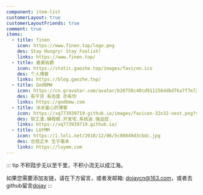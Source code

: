 ```yaml
---
component: item-list
customerLayout: true
customerLayoutFriends: true
comment: true
items:
  - title: finen
    icon: https://www.finen.top/logo.png
    des: Stay Hungry! Stay Foolish!
    links: https://www.finen.top/
  - title: 嘉美伯爵
    icon: https://static.gaozhe.top/images/favicon.ico
    des: 个人博客
    links: https://blog.gaozhe.top/
  - title: GodBMW
    icon: https://cn.gravatar.com/avatar/b20750c40cd911256ddbd76a7f7e724c
    des: 有干货 有态度 亦有你
    links: https://godbmw.com
  - title: 冰水鉴心的博客
    icon: https://xq773939719.github.io/images/favicon-32x32-next.png?v=5.1.4
    des: 软工渣.编程痴.开发宅.系统迷.强迫症.
    links: https://xq773939719.github.io/
  - title: LUYMM
    icon: https://i.loli.net/2018/12/06/5c08849d3cbdc.jpg
    des: 合抱之木 生于毫末
    links: https://luymm.com
---
```


::: tip
 不积跬步无以至千里，不积小流无以成江海。
 
 如果您需要添加友链，请在下方留言，或者发邮箱: <dojaycn@163.com>，或者去github留言[dojay](https://github.com/dojay/dojay.cn)
:::